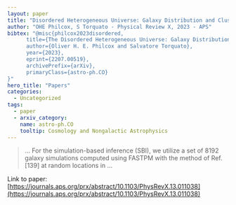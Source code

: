 ```yaml
---
layout: paper
title: "Disordered Heterogeneous Universe: Galaxy Distribution and Clustering across Length Scales"
author: "OHE Philcox, S Torquato - Physical Review X, 2023 - APS"
bibtex: "@misc{philcox2023disordered,
      title={The Disordered Heterogeneous Universe: Galaxy Distribution and Clustering Across Length Scales},
      author={Oliver H. E. Philcox and Salvatore Torquato},
      year={2023},
      eprint={2207.00519},
      archivePrefix={arXiv},
      primaryClass={astro-ph.CO}
}"
hero_title: "Papers"
categories:
  - Uncategorized
tags:
  - paper
  - arxiv_category:
    name: astro-ph.CO
    tooltip: Cosmology and Nongalactic Astrophysics
---
```

>… For the simulation-based inference (SBI), we utilize a set of 8192 galaxy simulations computed using FASTPM with the method of Ref. [139] at random locations in …

Link to paper: [https://journals.aps.org/prx/abstract/10.1103/PhysRevX.13.011038](https://journals.aps.org/prx/abstract/10.1103/PhysRevX.13.011038)

